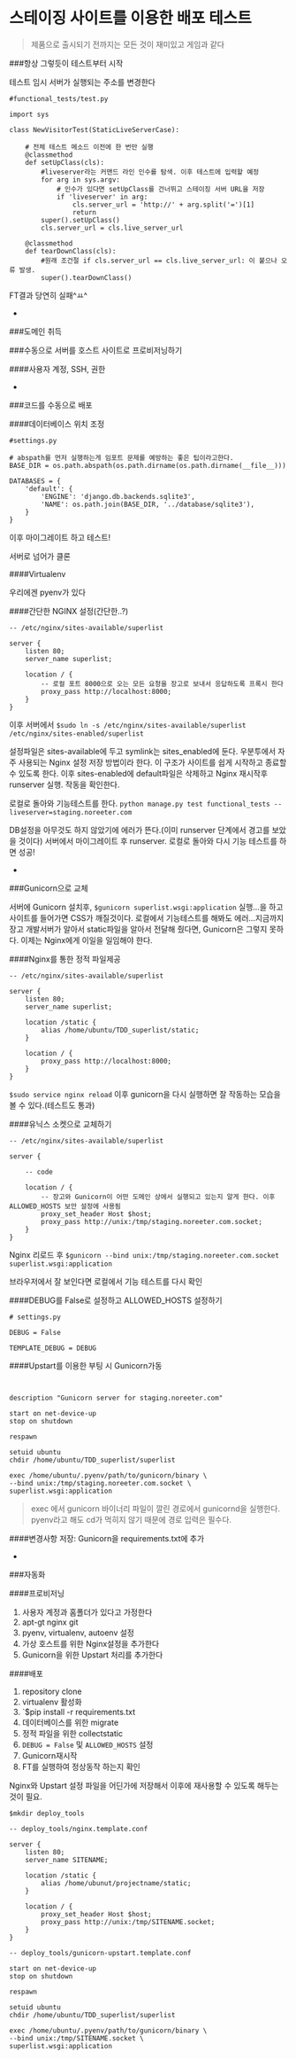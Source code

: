 # 스테이징 사이트를 이용한 배포 테스트

> 제품으로 출시되기 전까지는 모든 것이 재미있고 게임과 같다

###항상 그렇듯이 테스트부터 시작

테스트 임시 서버가 실행되는 주소를 변경한다
```{.python}
#functional_tests/test.py

import sys

class NewVisitorTest(StaticLiveServerCase):

	# 전체 테스트 메소드 이전에 한 번만 실행
	@classmethod
	def setUpClass(cls):
		#liveserver라는 커맨드 라인 인수를 탐색. 이후 테스트에 입력할 예정
		for arg in sys.argv:
			# 인수가 있다면 setUpClass를 건너뛰고 스테이징 서버 URL을 저장
			if 'liveserver' in arg:
				cls.server_url = 'http://' + arg.split('=')[1]
				return
		super().setUpClass()
		cls.server_url = cls.live_server_url

	@classmethod
	def tearDownClass(cls):
		#원래 조건절 if cls.server_url == cls.live_server_url: 이 붙으나 오류 발생. 
		super().tearDownClass()
```

FT결과 당연히 실패^ㅛ^

-

###도메인 취득

###수동으로 서버를 호스트 사이트로 프로비저닝하기

####사용자 계정, SSH, 권한

-

###코드를 수동으로 배포

####데이터베이스 위치 조정

```{.python}
#settings.py

# abspath를 먼저 실행하는게 임포트 문제를 예방하는 좋은 팁이라고한다.
BASE_DIR = os.path.abspath(os.path.dirname(os.path.dirname(__file__)))

DATABASES = {
	'default': {
		'ENGINE': 'django.db.backends.sqlite3',
		'NAME': os.path.join(BASE_DIR, '../database/sqlite3'),
	}
}
```

이후 마이그레이트 하고 테스트!

서버로 넘어가 클론

####Virtualenv

우리에겐 pyenv가 있다

####간단한 NGINX 설정(간단한..?)

```{.lua}
-- /etc/nginx/sites-available/superlist

server {
	listen 80;
	server_name superlist;

	location / {
		-- 로컬 포트 8000으로 오는 모든 요청을 장고로 보내서 응답하도록 프록시 한다
		proxy_pass http://localhost:8000;
	}
}
```

이후 서버에서 `$sudo ln -s /etc/nginx/sites-available/superlist /etc/nginx/sites-enabled/superlist`

설정파일은 sites-available에 두고 symlink는 sites_enabled에 둔다. 우분투에서 자주 사용되는 Nginx 설정 저장 방법이라 한다. 이 구조가 사이트를 쉽게 시작하고 종료할 수 있도록 한다.
이후 sites-enabled에 default파일은 삭제하고 Nginx 재시작후 runserver 실행. 작동을 확인한다.

로컬로 돌아와 기능테스트를 한다. `python manage.py test functional_tests --liveserver=staging.noreeter.com`

DB설정을 아무것도 하지 않았기에 에러가 뜬다.(이미 runserver 단계에서 경고를 보았을 것이다) 서버에서 마이그레이트 후 runserver. 로컬로 돌아와 다시 기능 테스트를 하면 성공!

-

###Gunicorn으로 교체

서버에 Gunicorn 설치후, `$gunicorn superlist.wsgi:application` 실행...을 하고 사이트를 들어가면 CSS가 깨질것이다. 로컬에서 기능테스트를 해봐도 에러...지금까지 장고 개발서버가 알아서 static파일을 알아서 전달해 줬다면, Gunicorn은 그렇지 못하다. 이제는 Nginx에게 이일을 일임해야 한다.

####Nginx를 통한 정적 파일제공

```{.lua}
-- /etc/nginx/sites-available/superlist

server {
	listen 80;
	server_name superlist;

	location /static {
		alias /home/ubuntu/TDD_superlist/static;
	}

	location / {
		proxy_pass http://localhost:8000;
	}
}
```

`$sudo service nginx reload` 이후 gunicorn을 다시 실행하면 잘 작동하는 모습을 볼 수 있다.(테스트도 통과)

####유닉스 소켓으로 교체하기

```{.lua}
-- /etc/nginx/sites-available/superlist

server {
	
	-- code

	location / {
		-- 장고와 Gunicorn이 어떤 도메인 상에서 실행되고 있는지 알게 한다. 이후 ALLOWED_HOSTS 보안 설정에 사용됨
		proxy_set_header Host $host;
		proxy_pass http://unix:/tmp/staging.noreeter.com.socket;
	}
}
```

Nginx 리로드 후 `$gunicorn --bind unix:/tmp/staging.noreeter.com.socket superlist.wsgi:application`

브라우저에서 잘 보인다면 로컬에서 기능 테스트를 다시 확인

####DEBUG를 False로 설정하고 ALLOWED_HOSTS 설정하기

```{.python}
# settings.py

DEBUG = False

TEMPLATE_DEBUG = DEBUG
```

####Upstart를 이용한 부팅 시 Gunicorn가동

```{.lua}


description "Gunicorn server for staging.noreeter.com"

start on net-device-up
stop on shutdown

respawn

setuid ubuntu
chdir /home/ubuntu/TDD_superlist/superlist

exec /home/ubuntu/.pyenv/path/to/gunicorn/binary \
--bind unix:/tmp/staging.noreeter.com.socket \
superlist.wsgi:application

```

 > exec 에서 gunicorn 바이너리 파일이 깔린 경로에서 gunicornd을 실행한다. pyenv라고 해도 cd가 먹히지 않기 때문에 경로 입력은 필수다.


####변경사항 저장: Gunicorn을 requirements.txt에 추가

-

###자동화

####프로비저닝
 1. 사용자 계정과 홈폴더가 있다고 가정한다
 2. apt-gt nginx git
 3. pyenv, virtualenv, autoenv 설정
 4. 가상 호스트를 위한 Nginx설정을 추가한다
 5. Gunicorn을 위한 Upstart 처리를 추가한다

####배포
 1. repository clone
 2. virtualenv 활성화
 3. `$pip install -r requirements.txt
 4. 데이터베이스를 위한 migrate
 5. 정적 파일을 위한 collectstatic
 6. `DEBUG = False` 및 `ALLOWED_HOSTS` 설정
 7. Gunicorn재시작
 8. FT를 실행하여 정상동작 하는지 확인

Nginx와 Upstart 설정 파일을 어딘가에 저장해서 이후에 재사용할 수 있도록 해두는 것이 필요.

`$mkdir deploy_tools`

```{.lua}
-- deploy_tools/nginx.template.conf

server {
	listen 80;
	server_name SITENAME;

	location /static {
		alias /home/ubunut/projectname/static;
	}

	location / {
		proxy_set_header Host $host;
		proxy_pass http://unix:/tmp/SITENAME.socket;
	}
}
```
```
-- deploy_tools/gunicorn-upstart.template.conf

start on net-device-up
stop on shutdown

respawn

setuid ubuntu
chdir /home/ubuntu/TDD_superlist/superlist

exec /home/ubuntu/.pyenv/path/to/gunicorn/binary \
--bind unix:/tmp/SITENAME.socket \
superlist.wsgi:application
```

